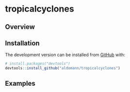 
# tropicalcyclones <!-- <img src="figures/logo.png" align="right" width="120" /> -->

<!-- badges: start -->

<!-- badges: end -->

## Overview

## Installation

<!-- You can install the released version of tropicalcyclones from [CRAN](https://CRAN.R-project.org) with: -->

<!-- ``` r -->

<!-- install.packages("tropicalcyclones") -->

<!-- ``` -->

<!-- And  -->

The development version can be installed from
[GitHub](https://github.com/) with:

``` r
# install.packages("devtools")
devtools::install_github("aldomann/tropicalcyclones")
```

## Examples
